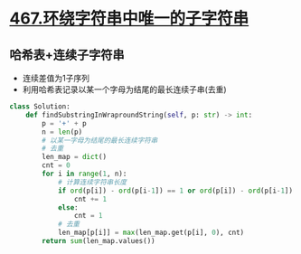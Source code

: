 # [467.环绕字符串中唯一的子字符串](https://leetcode-cn.com/problems/unique-substrings-in-wraparound-string/)

## 哈希表+连续子字符串

+ 连续差值为1子序列
+ 利用哈希表记录以某一个字母为结尾的最长连续子串(去重)

``` python
class Solution:
    def findSubstringInWraproundString(self, p: str) -> int:
        p = '+' + p
        n = len(p)
        # 以某一字母为结尾的最长连续字符串
        # 去重
        len_map = dict()
        cnt = 0
        for i in range(1, n):
            # 计算连续字符串长度
            if ord(p[i]) - ord(p[i-1]) == 1 or ord(p[i]) - ord(p[i-1]) == -25:
                cnt += 1
            else:
                cnt = 1
            # 去重
            len_map[p[i]] = max(len_map.get(p[i], 0), cnt)
        return sum(len_map.values())
```